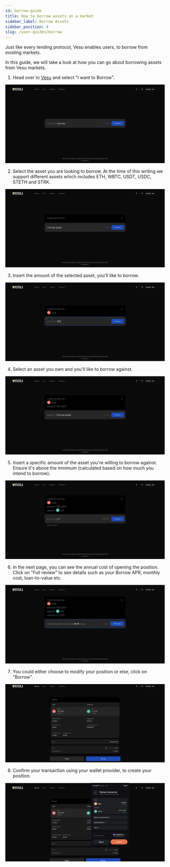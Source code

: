 ```yaml
---
id: borrow-guide
title: How to borrow assets on a market
sidebar_label: Borrow Assets
sidebar_position: 4
slug: /user-guides/borrow
---
```


Just like every lending protocol, Vesu enables users, to borrow from existing markets.

In this guide, we will take a look at how you can go about borrowing assets from Vesu markets.

1. Head over to [Vesu](https://vesu.com) and select "I want to Borrow".

![Vesu](images/borrow_1.png)

2. Select the asset you are looking to borrow. At the time of this writing we support different assets which includes ETH, WBTC, USDT, USDC, STETH and STRK.

![Select asset](images/borrow_1_1.png)

3. Insert the amount of the selected asset, you'll like to borrow.

![Insert amount](images/borrow_2.png)

4. Select an asset you own and you'll like to borrow against.

![Select asset](images/borrow_3.png)

5. Insert a specific amount of the asset you're willing to borrow against. Ensure it's above the minimum (calculated based on how much you intend to borrow).

![Insert amount](images/borrow_3_3.png)

6. In the next page, you can see the annual cost of opening the position. Click on "Full review" to see details such as your Borrow APR, monthly cost, loan-to-value etc.

![Insert amount](images/borrow_4.png)

7. You could either choose to modify your position or else, click on "Borrow".

![Review](images/borrow_5.png)

8. Confirm your transaction using your wallet provider, to create your position.

![Borrow](images/borrow_6.png)
